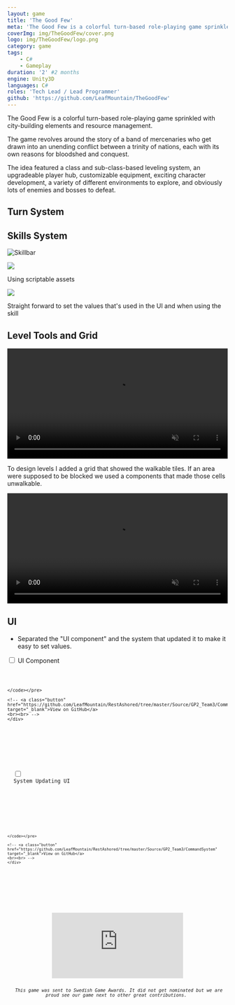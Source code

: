 ```yaml
---
layout: game
title: 'The Good Few'
meta: 'The Good Few is a colorful turn-based role-playing game sprinkled with city-building elements and resource management. The game revolves around the story of a band of mercenaries who get drawn into an unending conflict between a trinity of nations, each with its own reasons for bloodshed and conquest.'
coverImg: img/TheGoodFew/cover.png
logo: img/TheGoodFew/logo.png
category: game
tags:
    - C#
    - Gameplay
duration: '2' #2 months
engine: Unity3D
languages: C#
roles: 'Tech Lead / Lead Programmer'
github: 'https://github.com/LeafMountain/TheGoodFew'
---
```


The Good Few is a colorful turn-based role-playing game sprinkled with city-building elements and resource management.

The game revolves around the story of a band of mercenaries who get drawn into an unending conflict between a trinity of nations, each with its own reasons for bloodshed and conquest.

The idea featured a class and sub-class-based leveling system, an upgradeable player hub, customizable equipment, exciting character development, a variety of different environments to explore, and obviously lots of enemies and bosses to defeat.

## Turn System

## Skills System

![Skillbar]({{site.baseurl}}/img/TheGoodFew/skillbar.png)

<div id="horizontalGrid2">
  <img src="{{site.baseurl}}/img/TheGoodFew/skillAsset.png">
  <p>
    Using scriptable assets
  </p>
</div>

<div id="horizontalGrid2">
  <img src="{{site.baseurl}}/img/TheGoodFew/skillInGame.png">
  <p>
    Straight forward to set the values that's used in the UI and when using the skill
  </p>
</div>

## Level Tools and Grid

<div id="horizontalGrid2">
  <video autoplay muted loop="loop" src="{{site.baseurl}}/img/TheGoodFew/placementGrid.mp4" type="video/mp4" width="100%" height="auto">
    Picture of walkable grid in game changing shape.

    Your browser does not support the video tag.
  </video>
  <p>
    To design levels I added a grid that showed the walkable tiles. If an area were supposed to be blocked we used a components that made those cells unwalkable.
  </p>
</div>

<div id="horizontalGrid2">
  <video autoplay muted loop="loop" src="{{site.baseurl}}/img/TheGoodFew/movementGrid.mp4" type="video/mp4" width="100%" height="auto">
  Picture of walkable grid in game changing shape.

  Your browser does not support the video tag.
  </video>
  <p>
    To display the walk distance of a unit I generate a mesh and update its shape to fil the ground.
  </p>
</div>

## UI
* Separated the "UI component" and the system that updated it to make it easy to set values.

<div class="wrap-collabsible">
  <input id="collapsible" class="toggle" type="checkbox">
  <label for="collapsible" class="lbl-toggle">UI Component</label>
  <div class="collapsible-content">
    <div class="content-inner">
    <pre><code class='language-c_sharp'>

    </code></pre>

    <!-- <a class="button" href="https://github.com/LeafMountain/RestAshored/tree/master/Source/GP2_Team3/CommandSystem" target="_blank">View on GitHub</a>
    <br><br> -->
    </div>
  </div>
</div>

<div class="wrap-collabsible">
  <input id="collapsible" class="toggle" type="checkbox">
  <label for="collapsible" class="lbl-toggle">System Updating UI</label>
  <div class="collapsible-content">
    <div class="content-inner">
    <pre><code class='language-c_sharp'>

    </code></pre>

    <!-- <a class="button" href="https://github.com/LeafMountain/RestAshored/tree/master/Source/GP2_Team3/CommandSystem" target="_blank">View on GitHub</a>
    <br><br> -->
    </div>
  </div>
</div>


<br>
<center>
<iframe class="video" src="https://www.youtube.com/embed/674sdlZJsLI?rel=0" frameborder="0" allow="autoplay; encrypted-media" allowfullscreen></iframe>
<br>
<i> This game was sent to Swedish Game Awards. It did not get nominated but we are proud see our game next to other great contributions. </i>
</center>
<!-- 
## Components
Since I was the sole programmer on this project, I had to create simple components that other team members could use to build gameplay.

## Movement

* Using NavMesh
* Snapping the Unit to the destination in case of error
* Grid made of a mesh to mark the positions that the unit can move to. (Generating mesh and just adjusting verts)

## Turn System

* Player
* Enemy

## Final Thoughts
We had a huge scope with several different games integrated into one. In the end we created the core game play, the combat. -->